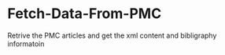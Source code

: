 # Fetch-Data-From-PMC
Retrive the PMC articles and get the xml content  and bibligraphy informatoin

